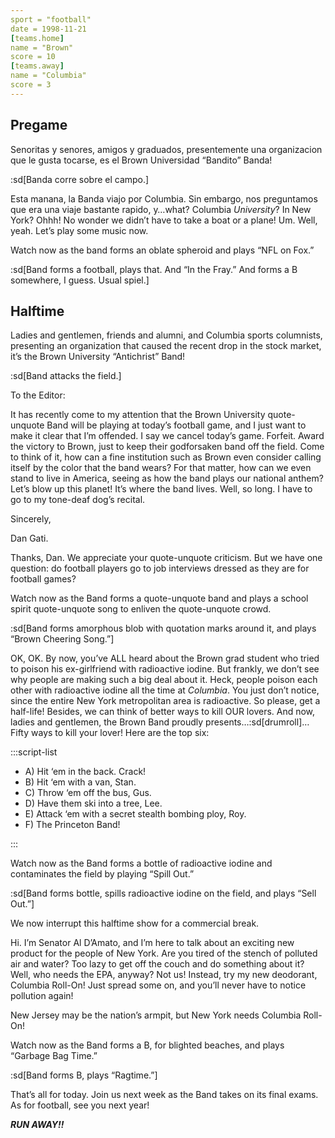 ```yaml
---
sport = "football"
date = 1998-11-21
[teams.home]
name = "Brown"
score = 10
[teams.away]
name = "Columbia"
score = 3
---
```


## Pregame

Senoritas y senores, amigos y graduados, presentemente una organizacion que le gusta tocarse, es el Brown Universidad “Bandito” Banda!

:sd[Banda corre sobre el campo.]

Esta manana, la Banda viajo por Columbia. Sin embargo, nos preguntamos que era una viaje bastante rapido, y…what? Columbia _University_? In New York? Ohhh! No wonder we didn’t have to take a boat or a plane! Um. Well, yeah. Let’s play some music now.

Watch now as the band forms an oblate spheroid and plays “NFL on Fox.”

:sd[Band forms a football, plays that. And “In the Fray.” And forms a B somewhere, I guess. Usual spiel.]

## Halftime

Ladies and gentlemen, friends and alumni, and Columbia sports columnists, presenting an organization that caused the recent drop in the stock market, it’s the Brown University “Antichrist” Band!

:sd[Band attacks the field.]

To the Editor:

It has recently come to my attention that the Brown University quote-unquote Band will be playing at today’s football game, and I just want to make it clear that I’m offended. I say we cancel today’s game. Forfeit. Award the victory to Brown, just to keep their godforsaken band off the field. Come to think of it, how can a fine institution such as Brown even consider calling itself by the color that the band wears? For that matter, how can we even stand to live in America, seeing as how the band plays our national anthem? Let’s blow up this planet! It’s where the band lives. Well, so long. I have to go to my tone-deaf dog’s recital.

Sincerely,

Dan Gati.

Thanks, Dan. We appreciate your quote-unquote criticism. But we have one question: do football players go to job interviews dressed as they are for football games?

Watch now as the Band forms a quote-unquote band and plays a school spirit quote-unquote song to enliven the quote-unquote crowd.

:sd[Band forms amorphous blob with quotation marks around it, and plays “Brown Cheering Song.”]

OK, OK. By now, you’ve ALL heard about the Brown grad student who tried to poison his ex-girlfriend with radioactive iodine. But frankly, we don’t see why people are making such a big deal about it. Heck, people poison each other with radioactive iodine all the time at _Columbia_. You just don’t notice, since the entire New York metropolitan area is radioactive. So please, get a half-life! Besides, we can think of better ways to kill OUR lovers. And now, ladies and gentlemen, the Brown Band proudly presents…:sd[drumroll]…Fifty ways to kill your lover! Here are the top six:

:::script-list

- A) Hit ‘em in the back. Crack!
- B) Hit ‘em with a van, Stan.
- C) Throw ‘em off the bus, Gus.
- D) Have them ski into a tree, Lee.
- E) Attack ‘em with a secret stealth bombing ploy, Roy.
- F) The Princeton Band!

:::

Watch now as the Band forms a bottle of radioactive iodine and contaminates the field by playing “Spill Out.”

:sd[Band forms bottle, spills radioactive iodine on the field, and plays “Sell Out.”]

We now interrupt this halftime show for a commercial break.

Hi. I’m Senator Al D’Amato, and I’m here to talk about an exciting new product for the people of New York. Are you tired of the stench of polluted air and water? Too lazy to get off the couch and do something about it? Well, who needs the EPA, anyway? Not us! Instead, try my new deodorant, Columbia Roll-On! Just spread some on, and you’ll never have to notice pollution again!

New Jersey may be the nation’s armpit, but New York needs Columbia Roll-On!

Watch now as the Band forms a B, for blighted beaches, and plays “Garbage Bag Time.”

:sd[Band forms B, plays “Ragtime.”]

That’s all for today. Join us next week as the Band takes on its final exams. As for football, see you next year!

**_RUN AWAY!!_**
